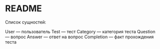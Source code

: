 # README

Список сущностей:

User — пользователь
Test — тест
Category — категория теста
Question — вопрос
Answer — ответ на вопрос
Completion — факт прохождения теста
